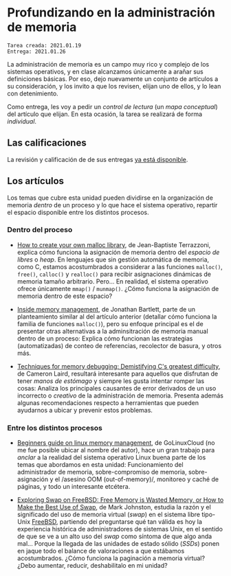 # Profundizando en la administración de memoria

    Tarea creada: 2021.01.19
	Entrega: 2021.01.26

La administración de memoria es un campo muy rico y complejo de los
sistemas operativos, y en clase alcanzamos únicamente a arañar sus
definiciones básicas. Por eso, dejo nuevamente un conjunto de
artículos a su consideración, y los invito a que los revisen, elijan
uno de ellos, y lo lean con detenimiento.

Como entrega, les voy a pedir un *control de lectura* (un *mapa
conceptual*) del artículo que elijan. En esta ocasión, la tarea se
realizará de forma _individual_.

## Las calificaciones

La revisión y calificación de de sus entregas [ya está
disponible](./revision.org).

## Los artículos

Los temas que cubre esta unidad pueden dividirse en la organización de
memoria _dentro_ de un proceso y lo que hace el sistema operativo,
repartir el espacio disponible entre los distintos procesos.

### Dentro del proceso

- [How to create your own malloc
  library](https://medium.com/a-42-journey/how-to-create-your-own-malloc-library-b86fedd39b96),
  de Jean-Baptiste Terrazzoni, explica cómo funciona la asignación de
  memoria dentro del _espacio de libres_ o _heap_. En lenguajes que
  sin gestión automática de memoria, como C, estamos acostumbrados a
  considerar a las funciones `malloc()`, `free()`, `calloc()` y
  `realloc()` para recibir asignaciones dinámicas de memoria tamaño
  arbitrario. Pero... En realidad, el sistema operativo ofrece
  únicamente `mmap()` / `munmap()`. ¿Cómo funciona la asignación de
  memoria dentro de este espacio?

- [Inside memory
  management](https://developer.ibm.com/tutorials/l-memory/), de
  Jonathan Bartlett, parte de un planteamiento similar al del artículo
  anterior (detallar cómo funciona la familia de funciones
  `malloc()`), pero su enfoque principal es el de presentar otras
  alternativas a la adminsitración de memoria manual dentro de un
  proceso: Explica cómo funcionan las estrategias (automatizadas) de
  conteo de referencias, recolector de basura, y otros más.

- [Techniques for memory debugging: Demistifying C's greatest
  difficulty](https://www.ibm.com/developerworks/aix/library/au-memorytechniques.html),
  de Cameron Laird, resultará interesante para aquellos que disfrutan
  de tener _manos de estómago_ y siempre les gusta intentar romper las
  cosas: Analiza los principales causantes de error derivados de un
  uso incorrecto o _creativo_ de la administración de
  memoria. Presenta además algunas recomendaciones respecto a
  herramientas que pueden ayudarnos a ubicar y prevenir estos
  problemas.

### Entre los distintos procesos

- [Beginners guide on linux memory
  management](https://www.golinuxcloud.com/tutorial-linux-memory-management-overview/),
  de GoLinuxCloud (no me fue posible ubicar al nombre del autor), hace
  un gran trabajo para _anclar_ a la realidad del sistema operativo
  Linux buena parte de los temas que abordamos en esta unidad:
  Funcionamiento del administrador de memoria, sobre-compromiso de
  memoria, sobre-asignación y el /asesino OOM (out-of-memory)/,
  monitoreo y caché de páginas, y todo un interesante etcétera.

- [Exploring Swap on FreeBSD: Free Memory is Wasted Memory, or How to
  Make the Best Use of
  Swap](https://klarasystems.com/articles/exploring-swap-on-freebsd/),
  de Mark Johnston, estudia la razón y el significado del uso de
  memoria virtual (_swap_) en el sistema libre tipo-Unix
  [FreeBSD](https://freebsd.org), partiendo del preguntarse qué tan
  válida es hoy la experiencia histórica de administradores de
  sistemas Unix, en el sentido de que se ve a un alto uso del _swap_
  como síntoma de que algo anda mal... Porque la llegada de las
  unidades de estado sólido (_SSDs_) ponen en jaque todo el balance de
  valoraciones a que estábamos acostumbrados. ¿Cómo funciona la
  paginación a memoria virtual? ¿Debo aumentar, reducir, deshabilitalo
  en mi unidad?


